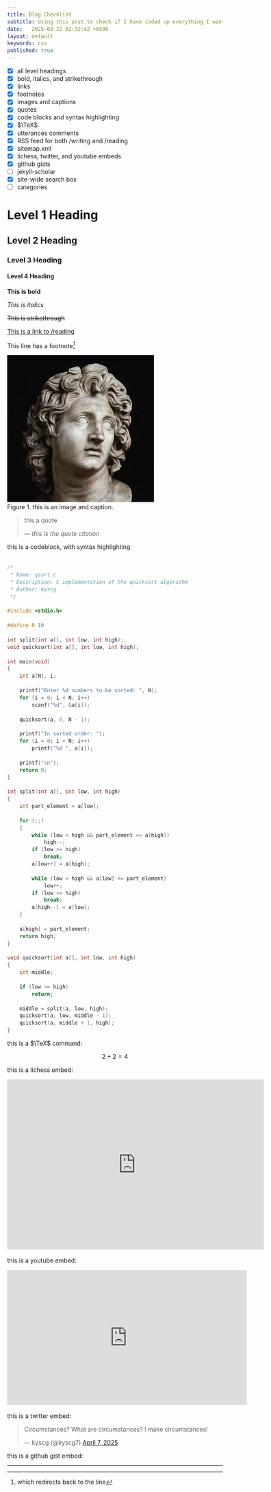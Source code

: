 ```yaml
---
title: Blog Checklist
subtitle: Using this post to check if I have coded up everything I want in this blog.
date:   2025-03-22 02:32:42 +0530
layout: default
keywords: css
published: true
---
```


- [x] all level headings
- [x] bold, italics, and strikethrough
- [x] links
- [x] footnotes
- [x] images and captions
- [x] quotes
- [x] code blocks and syntax highlighting
- [x] $\TeX$
- [x] utterances comments
- [x] RSS feed for both /writing and /reading
- [x] sitemap.xml
- [x] lichess, twitter, and youtube embeds
- [x] github gists
- [ ] jekyll-scholar
- [x] site-wide search box
- [ ] categories

# Level 1 Heading

## Level 2 Heading

### Level 3 Heading

#### Level 4 Heading

**This is bold**

*This is italics*

~~This is strikethrough~~

[This is a link to /reading](/reading.html)

This line has a footnote[^1]

<div class='figure'>
    <img src="/assets/images/alexandrosMegas.jpg"/>
    <div class='caption'>
        <span class='caption-label'>Figure 1.</span> this is an image and caption.
    </div>
</div>

<blockquote>
    <p>this a quote</p>
    <cite>— this is the quote citation</cite>
</blockquote>

this is a codeblock, with syntax highlighting
```c

/*
 * Name: qsort.c
 * Description: C implementation of the quicksort algorithm
 * Author: kyscg
 */

#include <stdio.h>

#define N 10

int split(int a[], int low, int high);
void quicksort(int a[], int low, int high);

int main(void)
{
    int a[N], i;

    printf("Enter %d numbers to be sorted: ", N);
    for (i = 0; i < N; i++)
        scanf("%d", &a[i]);

    quicksort(a, 0, N - 1);

    printf("In sorted order: ");
    for (i = 0; i < N; i++)
        printf("%d ", a[i]);

    printf("\n");
    return 0;
}

int split(int a[], int low, int high)
{
    int part_element = a[low];

    for (;;)
    {
        while (low < high && part_element <= a[high])
            high--;
        if (low >= high)
            break;
        a[low++] = a[high];

        while (low < high && a[low] <= part_element)
            low++;
        if (low >= high)
            break;
        a[high--] = a[low];
    }

    a[high] = part_element;
    return high;
}

void quicksort(int a[], int low, int high)
{
    int middle;

    if (low >= high)
        return;

    middle = split(a, low, high);
    quicksort(a, low, middle - 1);
    quicksort(a, middle + 1, high);
}
```

this is a $\TeX$ command: 

$$2+2=4\tag{$\star$}$$

this is a lichess embed:

<iframe src="https://lichess.org/embed/game/k3YNQmc9?theme=green&bg=light"
width=600 height=397 frameborder=0></iframe>

this is a youtube embed:

<iframe width="560" height="315" src="https://www.youtube-nocookie.com/embed/xgyCaKiD9tk?si=0xO1_O7qkanBc5at" title="YouTube video player" frameborder="0" allow="accelerometer; autoplay; clipboard-write; encrypted-media; gyroscope; picture-in-picture; web-share" referrerpolicy="strict-origin-when-cross-origin" allowfullscreen></iframe>

this is a twitter embed:

<blockquote class="twitter-tweet"><p lang="en" dir="ltr">Circumstances? What are circumstances? I make circumstances!</p>&mdash; ︎kyscg (@kyscg7) <a href="https://twitter.com/kyscg7/status/1909373118189314259?ref_src=twsrc%5Etfw">April 7, 2025</a></blockquote> <script async src="https://platform.twitter.com/widgets.js" charset="utf-8"></script>

this is a github gist embed:

<script src="https://gist.github.com/kyscg/fe6bfe5ddb0e34c918c06242f7979c87.js"></script>

---

[^1]: which redirects back to the line
